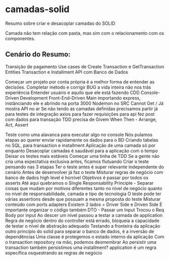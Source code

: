 # camadas-solid
Resumo sobre criar e desacoplar camadas do SOLID

Camada não tem relação com pasta, mas sim com o relacionamento com os componentes.

## Cenário do Resumo:
Transição de pagamento
Use cases de Create Transaction e GetTransaction
Entities Transaction e Installment
API com Banco de Dados

Começar um projeto por conta própria é a melhor forma de entender as decisões.
Completar método e corrigir BUG a vida inteira não nos trás experiência
Entender usuário e aquilo que ele está fazendo
CDD Console-Driven Development
Front-End-Driven 
Main importando express, instânciando ele e abrindo na porta 3000
Nodemon no SRC
Cannot Get / Já mostra API no ar
Se não tendo as camadas definidas precisamos partir já para testes de integração
axios para fazer requisições para api
fez post com dados para transação
TDD precisa de Givem When Then - Arrange, Act, Assert

Teste como uma alavanca para executar algo no console
Nós pulamos etapas ao querer enviar rapidamente os dados para o BD
Criando tabelas no SQL, para transaction e installment
Aplicação de uma camada só por enquanto
Desacoplar camadas é saudável para a aplicação com o tempo
Deixar os testes mais estáveis
Começar uma tinha de TDD
Se a gente não cria uma expectativa exclusiva antes, ficamos flutuando
Criar o teste pensando nas 3 etapas
Ter o teste antes é super relevante independente do cenário
Antes de desenvolver já faz o teste
Misturar regras de negócio com banco de dados high level é horrível
Objetivos é passar por todos os asserts
Até aqui quebramos o Single Responsability Principle - Separar coisas que mudam por motivos diferentes tanto no nível de negócio quanto no nível de responsabilidade, camada e tipo de tecnologia
O teste pode ter várias assertions desde que possuam a mesma proposta do teste
Misturar conteúdo com ports adapters
Existem 2 lados = Driver Side e Driven Side
É importante organizar o código também
DTO - Passar um Input
Trocou o Req Body por input
Ao descer um nível passou a testar a camada de application
Regra de negócio dentro do controller está errado, bloqueia a capacidade de testar o nível de abstração adequado
Testando a fronteira da aplicação
outro princípio do solid para separar o banco de dados, é a inversão de dependências
Uma classe é protegemos o estado interno da aplicação
Com o transaction repository na mão, podemos desmembrar 
Ao persistir uma transaction também persistimos uma installment?
application é um regra específica
osquestrando as regras de negócio

